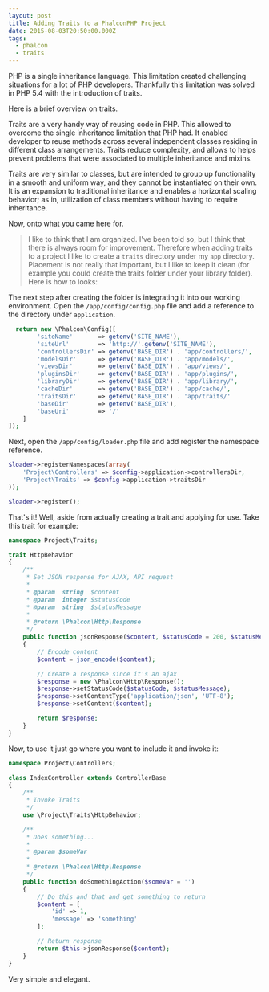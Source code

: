 ```yaml
---
layout: post
title: Adding Traits to a PhalconPHP Project
date: 2015-08-03T20:50:00.000Z
tags:
  - phalcon
  - traits
---
```

PHP is a single inheritance language. This limitation created challenging situations for a lot of PHP developers. Thankfully this limitation was solved in PHP 5.4 with the introduction of traits.

Here is a brief overview on traits.

Traits are a very handy way of reusing code in PHP. This allowed to overcome the single inheritance limitation that PHP had. It enabled developer to reuse methods across several independent classes residing in different class arrangements. Traits reduce complexity, and allows to helps prevent problems that were associated to multiple inheritance and mixins.

Traits are very similar to classes, but are intended to group up functionality in a smooth and uniform way, and they cannot be instantiated on their own. It is an expansion to traditional inheritance and enables a horizontal scaling behavior; as in, utilization of class members without having to require inheritance.

Now, onto what you came here for.

> I like to think that I am organized. I've been told so, but I think that there is always room for improvement. Therefore when adding traits to a project I like to create a `traits` directory under my `app` directory. Placement is not really that important, but I like to keep it clean (for example you could create the traits folder under your library folder). Here is how to looks:

The next step after creating the folder is integrating it into our working environment. Open the `/app/config/config.php` file and add a reference to the directory under `application`.

```php
  return new \Phalcon\Config([
        'siteName'       => getenv('SITE_NAME'),
        'siteUrl'        => 'http://'.getenv('SITE_NAME'),
        'controllersDir' => getenv('BASE_DIR') . 'app/controllers/',
        'modelsDir'      => getenv('BASE_DIR') . 'app/models/',
        'viewsDir'       => getenv('BASE_DIR') . 'app/views/',
        'pluginsDir'     => getenv('BASE_DIR') . 'app/plugins/',
        'libraryDir'     => getenv('BASE_DIR') . 'app/library/',
        'cacheDir'       => getenv('BASE_DIR') . 'app/cache/',
        'traitsDir'      => getenv('BASE_DIR') . 'app/traits/'
        'baseDir'        => getenv('BASE_DIR'),
        'baseUri'        => '/'
    ]
]);
```

Next, open the `/app/config/loader.php` file and add register the namespace reference.

```php
$loader->registerNamespaces(array(
    'Project\Controllers' => $config->application->controllersDir,
    'Project\Traits' => $config->application->traitsDir
));

$loader->register();
```

That's it! Well, aside from actually creating a trait and applying for use. Take this trait for example:

```php
namespace Project\Traits;

trait HttpBehavior
{
    /**
     * Set JSON response for AJAX, API request
     * 
     * @param  string  $content       
     * @param  integer $statusCode    
     * @param  string  $statusMessage
     * 
     * @return \Phalcon\Http\Response                 
     */
    public function jsonResponse($content, $statusCode = 200, $statusMessage = 'OK')
    {
        // Encode content
        $content = json_encode($content);

        // Create a response since it's an ajax
        $response = new \Phalcon\Http\Response();
        $response->setStatusCode($statusCode, $statusMessage);
        $response->setContentType('application/json', 'UTF-8');
        $response->setContent($content);

        return $response;
    }
}
```

Now, to use it just go where you want to include it and invoke it:

```php
namespace Project\Controllers;

class IndexController extends ControllerBase
{
    /**
     * Invoke Traits
     */
    use \Project\Traits\HttpBehavior;

    /**
     * Does something...
     *
     * @param $someVar
     *
     * @return \Phalcon\Http\Response
     */
    public function doSomethingAction($someVar = '')
    {
        // Do this and that and get something to return
        $content = [
            'id' => 1,
            'message' => 'something'
        ];

        // Return response
        return $this->jsonResponse($content);
    }
}
```
Very simple and elegant.
